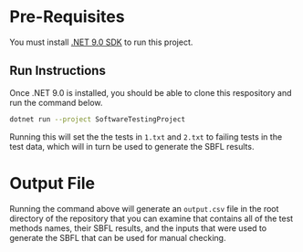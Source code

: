 
# Pre-Requisites

You must install [.NET 9.0 SDK](https://dotnet.microsoft.com/en-us/download/dotnet/9.0https://dotnet.microsoft.com/en-us/download/dotnet/9.0) to run this project.

## Run Instructions

Once .NET 9.0 is installed, you should be able to clone this respository and run the command below. 

```bash
dotnet run --project SoftwareTestingProject
```

Running this will set the the tests in `1.txt` and `2.txt` to failing tests in the test data, which will in turn be used to generate the SBFL results.

# Output File
Running the command above will generate an `output.csv` file in the root directory of the repository that you can examine that contains all of the test methods names, their SBFL results, and the inputs that were used to generate the SBFL that can be used for manual checking.

